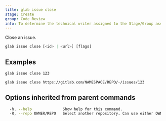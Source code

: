```yaml
---
title: glab issue close
stage: Create
group: Code Review
info: To determine the technical writer assigned to the Stage/Group associated with this page, see https://about.gitlab.com/handbook/product/ux/technical-writing/#assignments
---
```


<!--
This documentation is auto generated by a script.
Please do not edit this file directly. Run `make gen-docs` instead.
-->

Close an issue.

```bash twoslash title="Terminal"
glab issue close [<id> | <url>] [flags]
```

## Examples

```bash twoslash title="Terminal"
glab issue close 123

glab issue close https://gitlab.com/NAMESPACE/REPO/-/issues/123
```

## Options inherited from parent commands

```bash twoslash title="Terminal"
  -h, --help              Show help for this command.
  -R, --repo OWNER/REPO   Select another repository. Can use either OWNER/REPO or `GROUP/NAMESPACE/REPO` format. Also accepts full URL or Git URL.
```
